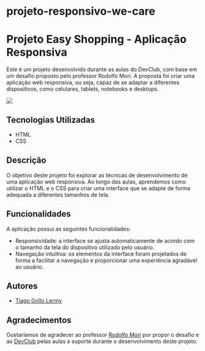 # projeto-responsivo-we-care

# Projeto Easy Shopping - Aplicação Responsiva

Este é um projeto desenvolvido durante as aulas do DevClub, com base em um desafio proposto pelo professor Rodolfo Mori. A proposta foi criar uma aplicação web responsiva, ou seja, capaz de se adaptar a diferentes dispositivos, como celulares, tablets, notebooks e desktops.
<div align=center">
<img src="./assets/.png">
</div>

## Tecnologias Utilizadas

- HTML
- CSS

## Descrição

O objetivo deste projeto foi explorar as técnicas de desenvolvimento de uma aplicação web responsiva. Ao longo das aulas, aprendemos como utilizar o HTML e o CSS para criar uma interface que se adapte de forma adequada a diferentes tamanhos de tela.

## Funcionalidades

A aplicação possui as seguintes funcionalidades:

- Responsividade: a interface se ajusta automaticamente de acordo com o tamanho da tela do dispositivo utilizado pelo usuário.
- Navegação intuitiva: os elementos da interface foram projetados de forma a facilitar a navegação e proporcionar uma experiência agradável ao usuário.

## Autores

- [Tiago Grillo Lermy](https://github.com/TiagoGrilloLermy)

## Agradecimentos

Gostaríamos de agradecer ao professor [Rodolfo Mori](https://github.com/rodolfomori) por propor o desafio e ao <a href="https://rodolfomori.com.br/devclub/">DevClub<a> pelas aulas e suporte durante o desenvolvimento deste projeto.
